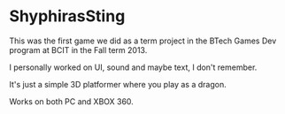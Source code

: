 # ShyphirasSting

This was the first game we did as a term project in the BTech Games Dev program at BCIT in the Fall term 2013.

I personally worked on UI, sound and maybe text, I don't remember.

It's just a simple 3D platformer where you play as a dragon.

Works on both PC and XBOX 360.



